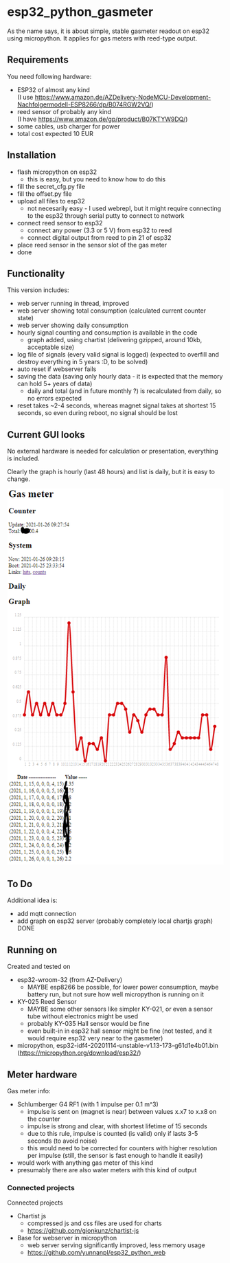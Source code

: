 # esp32_python_gasmeter

As the name says, it is about simple, stable gasmeter readout on esp32 using micropython. It applies for gas meters with reed-type output.

## Requirements

You need following hardware:

+ ESP32 of almost any kind<br/>(I use https://www.amazon.de/AZDelivery-NodeMCU-Development-Nachfolgermodell-ESP8266/dp/B074RGW2VQ/)
+ reed sensor of probably any kind<br/>(I have https://www.amazon.de/gp/product/B07KTYW9DQ/)
+ some cables, usb charger for power
+ total cost expected 10 EUR

## Installation

+ flash micropython on esp32
  + this is easy, but you need to know how to do this
+ fill the secret_cfg.py file
+ fill the offset.py file
+ upload all files to esp32
  + not necesarily easy - I used webrepl, but it might require connecting to the esp32 through serial putty to connect to network
+ connect reed sensor to esp32
  + connect any power (3.3 or 5 V) from esp32 to reed
  + connect digital output from reed to pin 21 of esp32
+ place reed sensor in the sensor slot of the gas meter
+ done

## Functionality

This version includes:

+ web server running in thread, improved
+ web server showing total consumption (calculated current counter state)
+ web server showing daily consumption
+ hourly signal counting and consumption is available in the code
  + graph added, using chartist (delivering gzipped, around 10kb, acceptable size)
+ log file of signals (every valid signal is logged) (expected to overfill and destroy everything in 5 years :D, to be solved)
+ auto reset if webserver fails
+ saving the data (saving only hourly data - it is expected that the memory can hold 5+ years of data)
  + daily and total (and in future monthly ?) is recalculated from daily, so no errors expected
+ reset takes ~2-4 seconds, whereas magnet signal takes at shortest 15 seconds, so even during reboot, no signal should be lost

## Current GUI looks

No external hardware is needed for calculation or presentation, everything is included.

Clearly the graph is hourly (last 48 hours) and list is daily, but it is easy to change.

![Current GUI](docs/image.png)

## To Do

Additional idea is:

+ add mqtt connection
+ add graph on esp32 server (probably completely local chartjs graph) DONE

## Running on

Created and tested on
+ esp32-wroom-32 (from AZ-Delivery)
  + MAYBE esp8266 be possible, for lower power consumption, maybe battery run, but not sure how well micropython is running on it
+ KY-025 Reed Sensor
  + MAYBE some other sensors like simpler KY-021, or even a sensor tube without electronics might be used
  + probably KY-035 Hall sensor would be fine
  + even built-in in esp32 hall sensor might be fine (not tested, and it would require esp32 very near to the gasmeter)
+ micropython, esp32-idf4-20201114-unstable-v1.13-173-g61d1e4b01.bin (https://micropython.org/download/esp32/)

## Meter hardware

Gas meter info:

+ Schlumberger G4 RF1 (with 1 impulse per 0.1 m^3)<br/>
  + impulse is sent on (magnet is near) between values x.x7 to x.x8 on the counter<br/>
  + impulse is strong and clear, with shortest lifetime of 15 seconds<br/>
  + due to this rule, impulse is counted (is valid) only if lasts 3-5 seconds (to avoid noise)<br/>
  + this would need to be corrected for counters with higher resolution per impulse (still, the sensor is fast enough to handle it easily)<br/>
+ would work with anything gas meter of this kind
+ presumably there are also water meters with this kind of output

### Connected projects

Connected projects

+ Chartist js
  + compressed js and css files are used for charts
  + https://github.com/gionkunz/chartist-js
+ Base for webserver in micropython
  + web server serving significantly improved, less memory usage
  + https://github.com/yunnanpl/esp32_python_web
